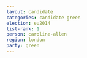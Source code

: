```yaml
---
layout: candidate
categories: candidate green
election: eu2014
list-rank: 1
person: caroline-allen
region: london
party: green
---
```

